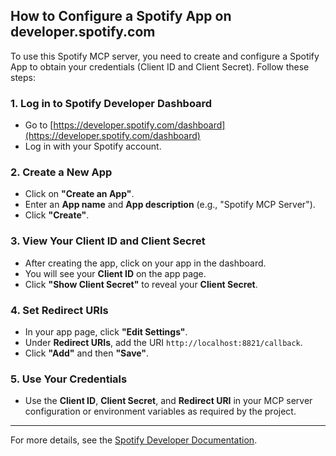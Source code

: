 ## How to Configure a Spotify App on developer.spotify.com

To use this Spotify MCP server, you need to create and configure a Spotify App to obtain your credentials (Client ID and Client Secret). Follow these steps:

### 1. Log in to Spotify Developer Dashboard
- Go to [https://developer.spotify.com/dashboard](https://developer.spotify.com/dashboard)
- Log in with your Spotify account.

### 2. Create a New App
- Click on **"Create an App"**.
- Enter an **App name** and **App description** (e.g., "Spotify MCP Server").
- Click **"Create"**.

### 3. View Your Client ID and Client Secret
- After creating the app, click on your app in the dashboard.
- You will see your **Client ID** on the app page.
- Click **"Show Client Secret"** to reveal your **Client Secret**.

### 4. Set Redirect URIs
- In your app page, click **"Edit Settings"**.
- Under **Redirect URIs**, add the URI `http://localhost:8821/callback`.
- Click **"Add"** and then **"Save"**.

### 5. Use Your Credentials
- Use the **Client ID**, **Client Secret**, and **Redirect URI** in your MCP server configuration or environment variables as required by the project.

---

For more details, see the [Spotify Developer Documentation](https://developer.spotify.com/documentation/web-api/).

